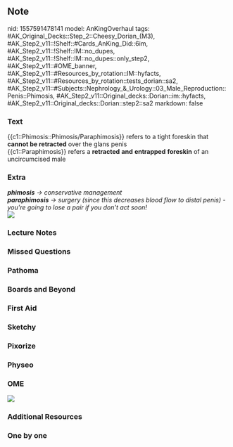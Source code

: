 ## Note
nid: 1557591478141
model: AnKingOverhaul
tags: #AK_Original_Decks::Step_2::Cheesy_Dorian_(M3), #AK_Step2_v11::!Shelf::#Cards_AnKing_Did::6im, #AK_Step2_v11::!Shelf::IM::no_dupes, #AK_Step2_v11::!Shelf::IM::no_dupes::only_step2, #AK_Step2_v11::#OME_banner, #AK_Step2_v11::#Resources_by_rotation::IM::hyfacts, #AK_Step2_v11::#Resources_by_rotation::tests_dorian::sa2, #AK_Step2_v11::#Subjects::Nephrology_&_Urology::03_Male_Reproduction::Penis::Phimosis, #AK_Step2_v11::Original_decks::Dorian::im::hyfacts, #AK_Step2_v11::Original_decks::Dorian::step2::sa2
markdown: false

### Text
<div>
  {{c1::Phimosis::Phimosis/Paraphimosis}} refers to a tight
  foreskin that <b>cannot be retracted</b> over the glans penis
</div>{{c1::Paraphimosis}} refers a <b>retracted</b> <b>and</b>
<b>entrapped</b> <b>foreskin</b> of an uncircumcised male

### Extra
<div>
  <i><b>phimosis</b> → conservative management</i>
</div>
<div>
  <i><b>paraphimosis</b> → surgery (since this decreases blood flow
  to distal penis) - you're going to lose a pair if you don't act
  soon!</i>
</div>
<div>
  <div style="font-weight: bold;"></div><i><img src=
  "phimosi.png"></i>
</div>

### Lecture Notes


### Missed Questions


### Pathoma


### Boards and Beyond


### First Aid


### Sketchy


### Pixorize


### Physeo


### OME
<div class="ome-widget">
  <a href="https://onlinemeded.org?ref=anki"><img src=
  "_OME_AnkiFlashcards_General_3.png"></a>
</div>

### Additional Resources


### One by one

